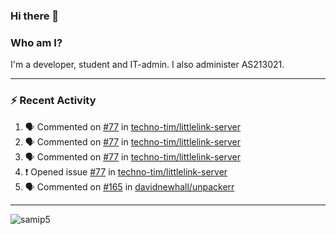 ### Hi there 👋

### Who am I?
I'm a developer, student and IT-admin. I also administer AS213021.

---
### :zap: Recent Activity
<!--START_SECTION:activity-->
1. 🗣 Commented on [#77](https://github.com/techno-tim/littlelink-server/issues/77) in [techno-tim/littlelink-server](https://github.com/techno-tim/littlelink-server)
2. 🗣 Commented on [#77](https://github.com/techno-tim/littlelink-server/issues/77) in [techno-tim/littlelink-server](https://github.com/techno-tim/littlelink-server)
3. 🗣 Commented on [#77](https://github.com/techno-tim/littlelink-server/issues/77) in [techno-tim/littlelink-server](https://github.com/techno-tim/littlelink-server)
4. ❗️ Opened issue [#77](https://github.com/techno-tim/littlelink-server/issues/77) in [techno-tim/littlelink-server](https://github.com/techno-tim/littlelink-server)
5. 🗣 Commented on [#165](https://github.com/davidnewhall/unpackerr/issues/165) in [davidnewhall/unpackerr](https://github.com/davidnewhall/unpackerr)
<!--END_SECTION:activity-->
---

<img align="center" src="https://github-readme-stats.vercel.app/api?username=samip5&show_icons=true" alt="samip5" />
